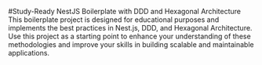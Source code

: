 #Study-Ready NestJS Boilerplate with DDD and Hexagonal Architecture
This boilerplate project is designed for educational purposes and implements the best practices in Nest.js, DDD, and Hexagonal Architecture. Use this project as a starting point to enhance your understanding of these methodologies and improve your skills in building scalable and maintainable applications.
